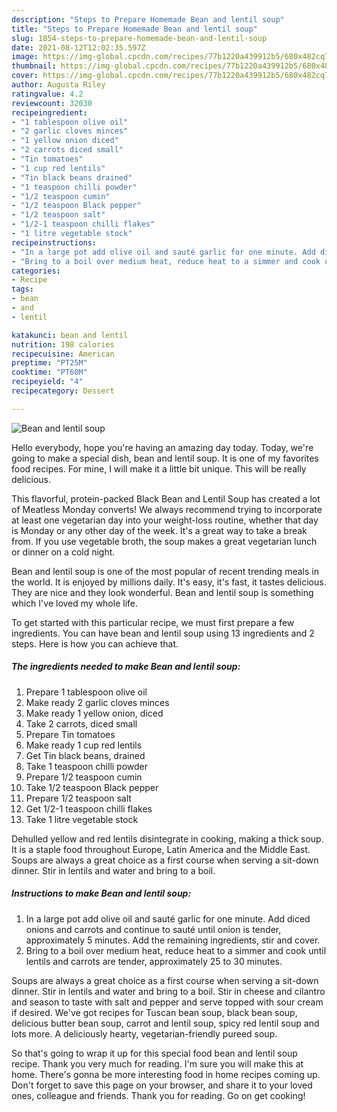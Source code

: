 ```yaml
---
description: "Steps to Prepare Homemade Bean and lentil soup"
title: "Steps to Prepare Homemade Bean and lentil soup"
slug: 1854-steps-to-prepare-homemade-bean-and-lentil-soup
date: 2021-08-12T12:02:35.597Z
image: https://img-global.cpcdn.com/recipes/77b1220a439912b5/680x482cq70/bean-and-lentil-soup-recipe-main-photo.jpg
thumbnail: https://img-global.cpcdn.com/recipes/77b1220a439912b5/680x482cq70/bean-and-lentil-soup-recipe-main-photo.jpg
cover: https://img-global.cpcdn.com/recipes/77b1220a439912b5/680x482cq70/bean-and-lentil-soup-recipe-main-photo.jpg
author: Augusta Riley
ratingvalue: 4.2
reviewcount: 32030
recipeingredient:
- "1 tablespoon olive oil"
- "2 garlic cloves minces"
- "1 yellow onion diced"
- "2 carrots diced small"
- "Tin tomatoes"
- "1 cup red lentils"
- "Tin black beans drained"
- "1 teaspoon chilli powder"
- "1/2 teaspoon cumin"
- "1/2 teaspoon Black pepper"
- "1/2 teaspoon salt"
- "1/2-1 teaspoon chilli flakes"
- "1 litre vegetable stock"
recipeinstructions:
- "In a large pot add olive oil and sauté garlic for one minute. Add diced onions and carrots and continue to sauté until onion is tender, approximately 5 minutes. Add the remaining ingredients, stir and cover."
- "Bring to a boil over medium heat, reduce heat to a simmer and cook until lentils and carrots are tender, approximately 25 to 30 minutes."
categories:
- Recipe
tags:
- bean
- and
- lentil

katakunci: bean and lentil 
nutrition: 198 calories
recipecuisine: American
preptime: "PT25M"
cooktime: "PT60M"
recipeyield: "4"
recipecategory: Dessert

---
```



![Bean and lentil soup](https://img-global.cpcdn.com/recipes/77b1220a439912b5/680x482cq70/bean-and-lentil-soup-recipe-main-photo.jpg)

Hello everybody, hope you're having an amazing day today. Today, we're going to make a special dish, bean and lentil soup. It is one of my favorites food recipes. For mine, I will make it a little bit unique. This will be really delicious.

This flavorful, protein-packed Black Bean and Lentil Soup has created a lot of Meatless Monday converts! We always recommend trying to incorporate at least one vegetarian day into your weight-loss routine, whether that day is Monday or any other day of the week. It&#39;s a great way to take a break from. If you use vegetable broth, the soup makes a great vegetarian lunch or dinner on a cold night.

Bean and lentil soup is one of the most popular of recent trending meals in the world. It is enjoyed by millions daily. It's easy, it's fast, it tastes delicious. They are nice and they look wonderful. Bean and lentil soup is something which I've loved my whole life.


To get started with this particular recipe, we must first prepare a few ingredients. You can have bean and lentil soup using 13 ingredients and 2 steps. Here is how you can achieve that.

<!--inarticleads1-->

##### The ingredients needed to make Bean and lentil soup:

1. Prepare 1 tablespoon olive oil
1. Make ready 2 garlic cloves minces
1. Make ready 1 yellow onion, diced
1. Take 2 carrots, diced small
1. Prepare Tin tomatoes
1. Make ready 1 cup red lentils
1. Get Tin black beans, drained
1. Take 1 teaspoon chilli powder
1. Prepare 1/2 teaspoon cumin
1. Take 1/2 teaspoon Black pepper
1. Prepare 1/2 teaspoon salt
1. Get 1/2-1 teaspoon chilli flakes
1. Take 1 litre vegetable stock


Dehulled yellow and red lentils disintegrate in cooking, making a thick soup. It is a staple food throughout Europe, Latin America and the Middle East. Soups are always a great choice as a first course when serving a sit-down dinner. Stir in lentils and water and bring to a boil. 

<!--inarticleads2-->

##### Instructions to make Bean and lentil soup:

1. In a large pot add olive oil and sauté garlic for one minute. Add diced onions and carrots and continue to sauté until onion is tender, approximately 5 minutes. Add the remaining ingredients, stir and cover.
1. Bring to a boil over medium heat, reduce heat to a simmer and cook until lentils and carrots are tender, approximately 25 to 30 minutes.


Soups are always a great choice as a first course when serving a sit-down dinner. Stir in lentils and water and bring to a boil. Stir in cheese and cilantro and season to taste with salt and pepper and serve topped with sour cream if desired. We&#39;ve got recipes for Tuscan bean soup, black bean soup, delicious butter bean soup, carrot and lentil soup, spicy red lentil soup and lots more. A deliciously hearty, vegetarian-friendly pureed soup. 

So that's going to wrap it up for this special food bean and lentil soup recipe. Thank you very much for reading. I'm sure you will make this at home. There's gonna be more interesting food in home recipes coming up. Don't forget to save this page on your browser, and share it to your loved ones, colleague and friends. Thank you for reading. Go on get cooking!
